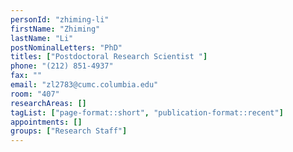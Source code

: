 ```yaml
---
personId: "zhiming-li"
firstName: "Zhiming"
lastName: "Li"
postNominalLetters: "PhD"
titles: ["Postdoctoral Research Scientist "]
phone: "(212) 851-4937"
fax: ""
email: "zl2783@cumc.columbia.edu"
room: "407"
researchAreas: []
tagList: ["page-format::short", "publication-format::recent"]
appointments: []
groups: ["Research Staff"]
---
```

